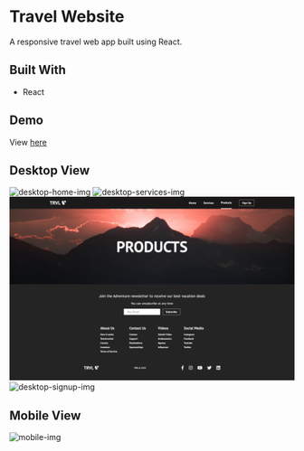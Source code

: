 <h1>Travel Website</h1>
<p>A responsive travel web app built using React.</p>

<h2>Built With</h2>
<ul>
   <li>React</li>
</ul>

<h2>Demo</h2>
View <a href="https://jiaxintan1010.github.io/travel-website/">here</a>

<h2>Desktop View</h2>
<img src="./public/images/desktop-home.png" alt="desktop-home-img">
<img src="./public/images/desktop-services.png" alt="desktop-services-img">
<img src="./public/images/desktop-products.png" alt="desktop-products-img">
<img src="./public/images/desktop-signup.png" alt="desktop-signup-img">

<h2>Mobile View</h2>
<img src="./public/images/mobile.png" alt="mobile-img">
